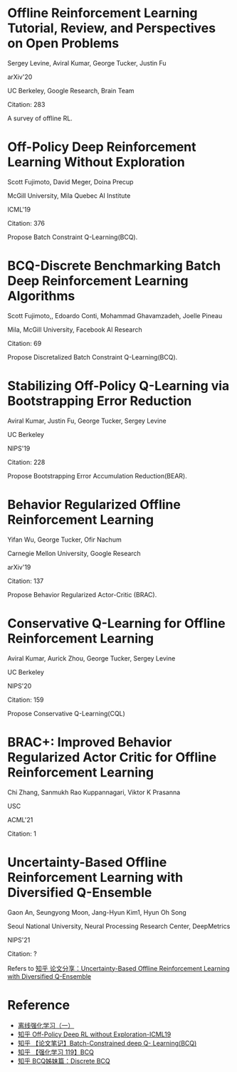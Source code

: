 # Offline Reinforcement Learning Tutorial, Review, and Perspectives on Open Problems

Sergey Levine, Aviral Kumar, George Tucker, Justin Fu

arXiv'20

UC Berkeley, Google Research, Brain Team

Citation: 283

A survey of offline RL.

# Off-Policy Deep Reinforcement Learning Without Exploration

Scott Fujimoto, David Meger, Doina Precup

McGill University, Mila Quebec AI Institute

ICML'19

Citation: 376

Propose Batch Constraint Q-Learning(BCQ).

# BCQ-Discrete Benchmarking Batch Deep Reinforcement Learning Algorithms

Scott Fujimoto,, Edoardo Conti, Mohammad Ghavamzadeh, Joelle Pineau

Mila, McGill University, Facebook AI Research

Citation: 69

Propose Discretalized Batch Constraint Q-Learning(BCQ).

# Stabilizing Off-Policy Q-Learning via Bootstrapping Error Reduction

Aviral Kumar, Justin Fu, George Tucker, Sergey Levine

UC Berkeley

NIPS'19

Citation: 228

Propose Bootstrapping Error Accumulation Reduction(BEAR).

# Behavior Regularized Offline Reinforcement Learning

Yifan Wu, George Tucker, Ofir Nachum

Carnegie Mellon University, Google Research

arXiv'19

Citation: 137

Propose Behavior Regularized Actor-Critic (BRAC).

# Conservative Q-Learning for Offline Reinforcement Learning

Aviral Kumar, Aurick Zhou, George Tucker, Sergey Levine

UC Berkeley

NIPS'20

Citation: 159

Propose Conservative Q-Learning(CQL)

# BRAC+: Improved Behavior Regularized Actor Critic for Offline Reinforcement Learning

Chi Zhang, Sanmukh Rao Kuppannagari, Viktor K Prasanna

USC

ACML'21

Citation: 1

# Uncertainty-Based Offline Reinforcement Learning with Diversified Q-Ensemble

Gaon An, Seungyong Moon, Jang-Hyun Kim1, Hyun Oh Song

Seoul National University, Neural Processing Research Center, DeepMetrics

NIPS'21

Citation: ?

Refers to [知乎 论文分享：Uncertainty-Based Offline Reinforcement Learning with Diversified Q-Ensemble](https://zhuanlan.zhihu.com/p/426453859)

# Reference

- [离线强化学习（一）](https://zhuanlan.zhihu.com/p/414497708)
- [知乎 Off-Policy Deep RL without Exploration-ICML19](https://zhuanlan.zhihu.com/p/75629749)
- [知乎 【论文笔记】Batch-Constrained deep Q- Learning(BCQ)](https://zhuanlan.zhihu.com/p/63332217)
- [知乎 【强化学习 119】BCQ](https://zhuanlan.zhihu.com/p/136844574)
- [知乎 BCQ姊妹篇：Discrete BCQ](https://zhuanlan.zhihu.com/p/272152582)